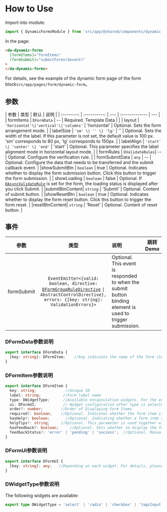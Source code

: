 # How to Use

Import into module:

```ts
import { DynamicFormsModule } from 'src/app/@shared/components/dynamic-forms/dynamic-forms.module';
```

In the page:

```html
<da-dynamic-forms
  [formItems]="formItems"
  (formSubmit)="submitForms($event)"
>
</da-dynamic-forms>
```
For details, see the example of the dynamic form page of the form block`src/app/pages/form/dynamic-form`。

## 参数
|    参数    |     类型     | 默认 | 说明           |
| :--------: | :----------: | :--: | :------------- | --- |
| formItems | `DFormData` |  --  | Required. Template Data |     |
|   layout   | `'horizontal'\|'vertical'\|'columns'` | 'horizontal' | Optional. Sets the form arrangement mode.  |
| labelSize  |         `'sm' \| '' \| 'lg'`          |      ''      | Optional. Sets the width of the label. If this parameter is not set, the default value is 100 px. 'sm' corresponds to 80 px, 'lg' corresponds to 150px. |
| labelAlign |    `'start' \| 'center' \| 'end'`     |   'start'    | Optional. This parameter specifies the label alignment mode in horizontal layout mode.  |
| formRules |  `DValidateRules`|  --    | Optional. Configure the verification rule. |
| formSubmitData |  `any`   |   --    | Optional. Configure the data that needs to be transferred and the submit callback event. |
|showSubmitBtn | `boolean` | true | Optional. Indicates whether to display the form submission button. Click this button to trigger the form submission. |
| showLoading | `boolean` | false | Optional. If [`DAsyncValidateRule`](https://devui.design/components/en-us/form/api#DAsyncValidateRule) is set for the form, the loading status is displayed after you click Submit. |
|submitBtnContent| `string` | 'Submit' | Optional. Content of submit button. |
|showResetBtn | `boolean` | true | Optional. Indicates whether to display the form reset button. Click this button to trigger the form reset. |
|resetBtnContent| `string` | 'Reset' | Optional. Content of reset button. |


## 事件

|  参数   |                                                                                    类型                                                                                     | 说明                                                | 跳转 Demo                                               |
| :-----: | :-------------------------------------------------------------------------------------------------------------------------------------------------------------------------: | :-------------------------------------------------- | ------------------------------------------------------- |
| formSubmit | `EventEmitter<{valid: boolean, directive: `[`DFormGroupRuleDirective`](https://devui.design/components/zh-cn/form/api#DFormGroupRuleDirective) `\| AbstractControlDirective}, errors: {[key: string]: ValidationErrors}>` | Optional. This event is responded to when the submit button binding element is used to trigger submission. |

### DFormData参数说明

```ts
export interface DFormData {
  [key: string]: DFormItem;    //key indicates the name of the form item, The value is unique. DFormItem is the template metadata for each form item
}
```

### DFormItem参数说明

```ts
export interface DFormItem {
  key: string;             //Unique ID     
  label: string;          //Form label name
  type: DWidgetType;      //Available encapsulation widgets. For the enumerated values, see DWidgetType.
  ui: DFormUI;            // Widget configuration after type is selected
  order?: number;        //Order of Displaying Form Items
  required?: boolean;    //Optional. Indicates whether the form item is mandatory.
  hasHelp?: boolean;       //Optional. Indicating whether a form item requires help.
  helpTips?: string;     //Optional. This parameter is used together with hasHelp.
  hasFeedback?: boolean;     //Optional. Sets whether to display the feedback icon for the current form control.
  feedbackStatus?: 'error' | 'pending' | 'success';  //Optional. Manually specify the current control status.
}
```

### DFormUI参数说明

```ts
export interface DFormUI {
  [key: string]: any;   //Depending on each widget. For details, please see `src/app/pages/form/dynamic-form/ui/xx/xx.interface.ts`
}
```

### DWidgetType参数说明

The following widgets are available:

```ts
export type DWidgetType = 'select' | 'radio' | 'checkbox' | 'tagsInput' | 'textInput' | 'textarea' | 'toggle' | 'tagsInput';

```
